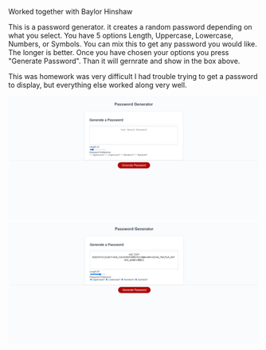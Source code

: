 Worked together with Baylor Hinshaw

This is a password generator. it creates a random password depending on what you select. You have 5 options Length, Uppercase, Lowercase, Numbers, or Symbols. You can mix this to get any password you would like. The longer is better. Once you have chosen your options you press "Generate Password". Than it will gernrate and show in the box above.

This was homework was very difficult I had trouble trying to get a password to display, but everything else worked along very well.

![Screenshot](https://github.com/TaiNguyen112433/Password-Generator/blob/main/assests/image/h1.PNG)
![Screenshot](https://github.com/TaiNguyen112433/Password-Generator/blob/main/assests/image/h2.PNG)
